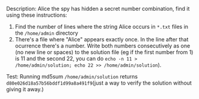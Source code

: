 Description: Alice the spy has hidden a secret number combination, find it using these instructions:

1) Find the number of lines where the string Alice occurs in `*.txt` files in the `/home/admin` directory
2) There's a file where "Alice" appears exactly once. In the line after that ocurrence there's a number.
Write both numbers consecutively as one (no new line or spaces) to the solution file (eg if the first number from 1) is 11 and the second 22, you can do `echo -n 11 > /home/admin/solution; echo 22 >> /home/admin/solution`).

Test: Running md5sum `/home/admin/solution` returns `d80e026d18a57b56bddf1d99a8a491f9`(just a way to verify the solution without giving it away.)
